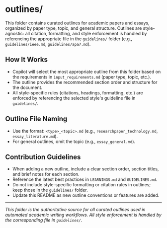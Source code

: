 # outlines/

This folder contains curated outlines for academic papers and essays, organized by paper type, topic, and general structure. Outlines are style-agnostic: all citation, formatting, and style enforcement is handled by referencing the appropriate file in the `guidelines/` folder (e.g., `guidelines/ieee.md`, `guidelines/apa7.md`).

## How It Works
- Copilot will select the most appropriate outline from this folder based on the requirements in `input_requirements.md` (paper type, topic, etc.).
- The outline provides the recommended section order and structure for the document.
- All style-specific rules (citations, headings, formatting, etc.) are enforced by referencing the selected style's guideline file in `guidelines/`.

## Outline File Naming
- Use the format: `<type>_<topic>.md` (e.g., `researchpaper_technology.md`, `essay_literature.md`).
- For general outlines, omit the topic (e.g., `essay_general.md`).

## Contribution Guidelines
- When adding a new outline, include a clear section order, section titles, and brief notes for each section.
- Reference the latest best practices in `LEARNINGS.md` and `GUIDELINES.md`.
- Do not include style-specific formatting or citation rules in outlines; keep those in the `guidelines/` folder.
- Update this README as new outline conventions or features are added.

---

*This folder is the authoritative source for all curated outlines used in automated academic writing workflows. All style enforcement is handled by the corresponding file in `guidelines/`.*
